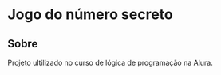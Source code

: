 <h1>Jogo do número secreto</h1>

<h2>Sobre</h2>

<p>Projeto ultilizado no curso de lógica de programação na Alura.</p>
